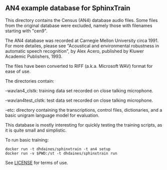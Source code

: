 ## AN4 example database for SphinxTrain

This directory contains the Census (AN4) database audio files. Some
files from the original database were excluded, namely those
with filenames starting with "cen9".

The AN4 database was recorded at Carnegie Mellon University circa
1991. For more detailes, please see "Acoustical and environmental
robustness in automatic speech recognition", by Alex Acero, published
by Kluwer Academic Publishers, 1993.

The files have been converted to RIFF (a.k.a. Microsoft WAV) format
for ease of use.

The directories contain:

-wav/an4_clstk: training data set recorded on close talking microphone.

-wav/an4test_clstk: test data set recorded on close talking microphone.

-etc: directory containing the transcriptions, control files,
dictionaries, and a basic unigram language model for evaluation.

This database is mostly interesting for quickly testing the training
scripts, as it is quite small and simplistic.

To run basic training:

    docker run -t dhdaines/sphinxtrain -t an4 setup
    docker run -v $PWD:/st -t dhdaines/sphinxtrain run

See [LICENSE](./LICENSE) for terms of use.
